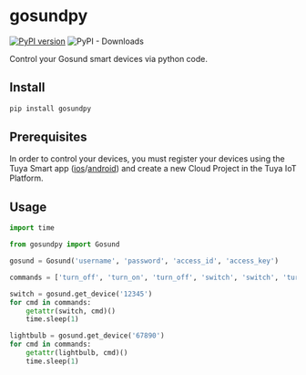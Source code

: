 # gosundpy

[![PyPI version](https://badge.fury.io/py/gosundpy.svg)](https://badge.fury.io/py/gosundpy)
![PyPI - Downloads](https://img.shields.io/pypi/dm/gosundpy)

Control your Gosund smart devices via python code.

## Install

```bash
pip install gosundpy
```

## Prerequisites

In order to control your devices, you must register your devices using the Tuya
Smart app ([ios][1]/[android][2]) and create a new Cloud Project in the Tuya
IoT Platform.

## Usage

```python
import time

from gosundpy import Gosund

gosund = Gosund('username', 'password', 'access_id', 'access_key')

commands = ['turn_off', 'turn_on', 'turn_off', 'switch', 'switch', 'turn_off']

switch = gosund.get_device('12345')
for cmd in commands:
    getattr(switch, cmd)()
    time.sleep(1)

lightbulb = gosund.get_device('67890')
for cmd in commands:
    getattr(lightbulb, cmd)()
    time.sleep(1)
```

<!-- links -->
[1]: https://apps.apple.com/us/app/tuya-smart/id1034649547
[2]: https://play.google.com/store/apps/details?id=com.tuya.smart&hl=en_US&gl=US
